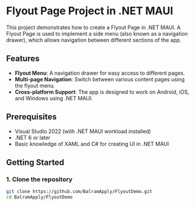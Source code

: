 # Flyout Page Project in .NET MAUI

This project demonstrates how to create a Flyout Page in .NET MAUI. A Flyout Page is used to implement a side menu (also known as a navigation drawer), which allows navigation between different sections of the app.

## Features

- **Flyout Menu**: A navigation drawer for easy access to different pages.
- **Multi-page Navigation**: Switch between various content pages using the flyout menu.
- **Cross-platform Support**: The app is designed to work on Android, iOS, and Windows using .NET MAUI.

## Prerequisites

- Visual Studio 2022 (with .NET MAUI workload installed)
- .NET 6 or later
- Basic knowledge of XAML and C# for creating UI in .NET MAUI

## Getting Started

### 1. **Clone the repository**
   ```bash
   git clone https://github.com/BalramApply/FlyoutDemo.git
   cd BalramApply/FlyoutDemo
